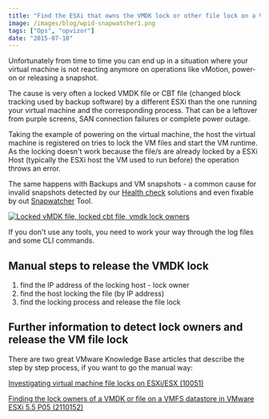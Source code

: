 ```yaml
---
title: "Find the ESXi that owns the VMDK lock or other file lock on a VMFS datastore"
image: /images/blog/wpid-snapwatcher1.png
tags: ["Ops", "opvizor"]
date: "2015-07-10"
---
```


Unfortunately from time to time you can end up in a situation where your virtual machine is not reacting anymore on operations like vMotion, power-on or releasing a snapshot.

The cause is very often a locked VMDK file or CBT file (changed block tracking used by backup software) by a different ESXi than the one running your virtual machine and the corresponding process. That can be a leftover from purple screens, SAN connection failures or complete power outage.

Taking the example of powering on the virtual machine, the host the virtual machine is registered on tries to lock the VM files and start the VM runtime. As the locking doesn't work because the file/s are already locked by a ESXi Host (typically the ESXi host the VM used to run before) the operation throws an error.

The same happens with Backups and VM snapshots - a common cause for invalid snapshots detected by our [Health check](https://www.opvizor.com/register "Health check") solutions and even fixable by out [Snapwatcher](http://try.opvizor.com/snapwatcherent "Snapwatcher ") Tool.

[![Locked vMDK file, locked cbt file, vmdk lock owners](/images/blog/wpid-snapwatcher1.png)](http://try.opvizor.com/snapwatcherent)

If you don't use any tools, you need to work your way through the log files and some CLI commands.

## Manual steps to release the VMDK lock

1. find the IP address of the locking host - lock owner
2. find the host locking the file (by IP address)
3. find the locking process and release the file lock

## Further information to detect lock owners and release the VM file lock

There are two great VMware Knowledge Base articles that describe the step by step process, if you want to go the manual way:

[Investigating virtual machine file locks on ESXi/ESX (10051)](http://kb.vmware.com/selfservice/search.do?cmd=displayKC&docType=kc&docTypeID=DT_KB_1_1&externalId=10051 "Investigating virtual machine file locks on ESXi/ESX (10051)")

[Finding the lock owners of a VMDK or file on a VMFS datastore in VMware ESXi 5.5 P05 (2110152)](http://kb.vmware.com/selfservice/microsites/search.do?language=en_US&cmd=displayKC&externalId=2110152 "Finding the lock owners of a VMDK or file on a VMFS datastore in VMware ESXi 5.5 P05 (2110152)")
